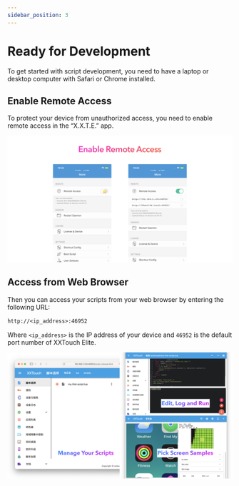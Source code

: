 ```yaml
---
sidebar_position: 3
---
```


# Ready for Development

To get started with script development, you need to have a laptop or desktop computer with Safari or Chrome installed.

## Enable Remote Access

To protect your device from unauthorized access, you need to enable remote access in the “X.X.T.E.” app.

![Remote_Access.001](img/Remote_Access.001.png)

## Access from Web Browser

Then you can access your scripts from your web browser by entering the following URL:

```txt
http://<ip_address>:46952
```

Where `<ip_address>` is the IP address of your device and `46952` is the default port number of XXTouch Elite.

![Web_Access.001](img/Web_Access.001.png)

